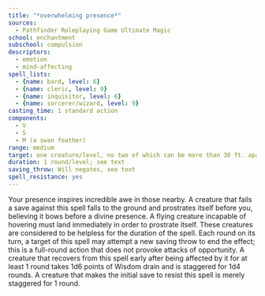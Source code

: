 ```yaml
---
title: "*overwhelming presence*"
sources:
  - Pathfinder Roleplaying Game Ultimate Magic
school: enchantment
subschool: compulsion
descriptors:
  - emotion
  - mind-affecting
spell_lists:
  - {name: bard, level: 6}
  - {name: cleric, level: 9}
  - {name: inquisitor, level: 6}
  - {name: sorcerer/wizard, level: 9}
casting_time: 1 standard action
components:
  - V
  - S
  - M (a swan feather)
range: medium
target: one creature/level, no two of which can be more than 30 ft. apart
duration: 1 round/level; see text
saving_throw: Will negates, see text
spell_resistance: yes
---
```


Your presence inspires incredible awe in those nearby. A creature that fails a save against this spell falls to the ground and prostrates itself before you, believing it bows before a divine presence. A flying creature incapable of hovering must land immediately in order to prostrate itself. These creatures are considered to be helpless for the duration of the spell. Each round on its turn, a target of this spell may attempt a new saving throw to end the effect; this is a full-round action that does not provoke attacks of opportunity. A creature that recovers from this spell early after being affected by it for at least 1 round takes 1d6 points of Wisdom drain and is staggered for 1d4 rounds. A creature that makes the initial save to resist this spell is merely staggered for 1 round.

